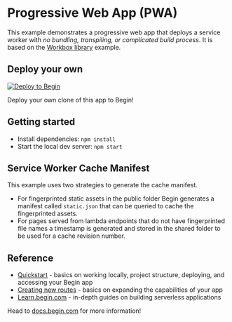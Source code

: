 # Progressive Web App (PWA)
This example demonstrates a progressive web app that deploys a service worker with *no bundling, transpiling, or complicated build process*. It is based on the [Workbox library](https://developers.google.com/web/tools/workbox) example. 

## Deploy your own

[![Deploy to Begin](https://static.begin.com/deploy-to-begin.svg)](https://begin.com/apps/create?template=https://github.com/begin-examples/pwa-workbox)

Deploy your own clone of this app to Begin!

## Getting started

- Install dependencies: `npm install`
- Start the local dev server: `npm start`

## Service Worker Cache Manifest
This example uses two strategies to generate the cache manifest. 
- For fingerprinted static assets in the public folder Begin generates a manifest called `static.json` that can be queried to cache the fingerprinted assets. 
- For pages served from lambda endpoints that do not have fingerprinted file names a timestamp is generated and stored in the shared folder to be used for a cache revision number.

## Reference

- [Quickstart](https://docs.begin.com/en/guides/quickstart/) - basics on working locally, project structure, deploying, and accessing your Begin app
- [Creating new routes](https://docs.begin.com/en/functions/creating-new-functions) - basics on expanding the capabilities of your app
- [Learn.begin.com](https://learn.begin.com) - in-depth guides on building serverless applications

Head to [docs.begin.com](https://docs.begin.com/) for more information!
